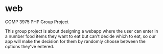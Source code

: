 # web
COMP 3975 PHP Group Project

This group project is about designing a webapp where the user can enter in a number food items they want to eat but can't decide which 
to eat, so our app will make the decision for them by randomly choose between the options they've entered.
